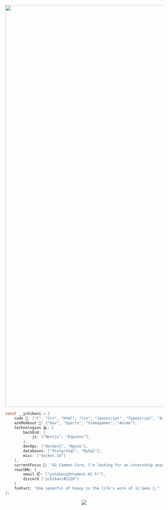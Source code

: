 
<p align="center">
 <img width="1280px" src="https://github.com/ychibani42/ychibani42/assets/55283897/8a7ddd97-40fd-4ede-99fc-6fc96afbab2b" align="center"/>

    
```c
const __ychibani = {
    code 🍝: ["C", "C++", "Html", "Css", "Javascript", "Typescript", "Arduino"],
    askMeAbout 🥊: ["Dev", "Sports", "Videogames", "Anime"],
    technologies 💻: {
        backEnd: {
            js: ["Nestjs", "Express"],
        },
        devOps: ["Docker🐳", "Nginx"],
        databases: ["PostgreSql", "MySql"],
        misc: ["Socket.IO"]
    },
    currentFocus 🔭: "42 Common Core, I'm looking for an internship anywhere I can find people willing to work with passion.",
    reachMe: {
        email 📫: ["ychibani@student.42.fr"],
        discord ["ychibani#2228"]
    }
    funFact: "One spoonful of honey is the life's work of 12 bees 🐝."
};
```
<tr></tr>
<p align="center">
<img src="https://github-readme-stats.vercel.app/api?username=ychibani42&show_icons=true&theme=dark">
</p>





<!--
**ychibani42/ychibani42** is a ✨ _special_ ✨ repository because its `README.md` (this file) appears on your GitHub profile.

Here are some ideas to get you started:

- 🔭 I’m currently working on ...
- 🌱 I’m currently learning ...
- 👯 I’m looking to collaborate on ...
- 🤔 I’m looking for help with ...
- 💬 Ask me about ...
- 📫 How to reach me: ...
- 😄 Pronouns: ...
- ⚡ Fun fact: ...
-->
